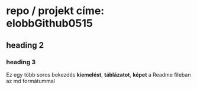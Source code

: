 # repo / projekt címe: elobbGithub0515
## heading 2
### heading 3

Ez egy több soros bekezdés **kiemelést**, __táblázatot__, **képet**
a Readme fileban az md formátummal
